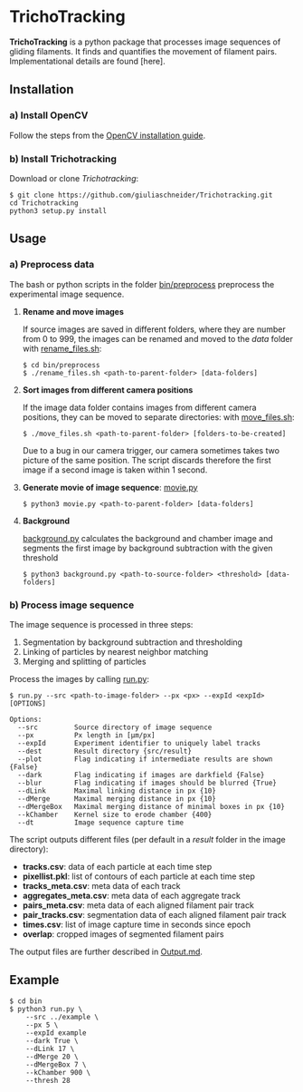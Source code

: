 TrichoTracking
==============

**TrichoTracking** is a python package that processes image sequences of gliding filaments. 
It finds and quantifies the movement of filament pairs. 
Implementational details are found [here].


Installation
------------

### a) Install OpenCV
Follow the steps from the 
[OpenCV installation guide](https://docs.opencv.org/4.1.0/da/df6/tutorial_py_table_of_contents_setup.html).

### b) Install Trichotracking
Download or clone *Trichotracking*:

    $ git clone https://github.com/giuliaschneider/Trichotracking.git
    cd Trichotracking
    python3 setup.py install
    



Usage
-----

### a) Preprocess data
The bash or python scripts in the folder [bin/preprocess](bin/preprocess) preprocess the experimental image sequence.

  1) **Rename and move images**
  
     If source images are saved in different folders, where they are number from 0 to 999, the images can be renamed and 
     moved to the *data* folder with [rename_files.sh](bin/preprocess/rename_files.sh):
  
         $ cd bin/preprocess
         $ ./rename_files.sh <path-to-parent-folder> [data-folders]
      
  2) **Sort images from different camera positions**
  
     If the image data folder contains images from different camera positions, they can be moved to separate directories:
     with [move_files.sh](bin/preprocess/move_files.sh):
         
         $ ./move_files.sh <path-to-parent-folder> [folders-to-be-created]
         
     Due to a bug in our camera trigger, our camera sometimes takes two picture of the same position. 
     The script discards therefore the first image if a second image is taken within 1 second.
      
  3) **Generate movie of image sequence**: [movie.py](bin/preprocess/movie.py)
  
         $ python3 movie.py <path-to-parent-folder> [data-folders] 
         
  4) **Background**
  
     [background.py](bin/preprocess/background.py) calculates the background and chamber image 
     and segments the first image by background subtraction with the given threshold
     
         $ python3 background.py <path-to-source-folder> <threshold> [data-folders]


### b) Process image sequence
The image sequence is processed in three steps:
  1) Segmentation by background subtraction and thresholding
  2) Linking of particles by nearest neighbor matching
  3) Merging and splitting of particles

Process the images by calling [run.py]([bin/run.py]):

    $ run.py --src <path-to-image-folder> --px <px> --expId <expId> [OPTIONS]

    Options:
      --src         Source directory of image sequence
      --px          Px length in [µm/px]
      --expId       Experiment identifier to uniquely label tracks
      --dest        Result directory {src/result}
      --plot        Flag indicating if intermediate results are shown {False}
      --dark        Flag indicating if images are darkfield {False}
      --blur        Flag indicating if images should be blurred {True}
      --dLink       Maximal linking distance in px {10}
      --dMerge      Maximal merging distance in px {10}
      --dMergeBox   Maximal merging distance of minimal boxes in px {10}
      --kChamber    Kernel size to erode chamber {400}
      --dt          Image sequence capture time
      
The script outputs different files (per default in a *result* folder in the image directory):
- **tracks.csv**: data of each particle at each time step
- **pixellist.pkl**: list of contours of each particle at each time step
- **tracks_meta.csv**: meta data of each track
- **aggregates_meta.csv**: meta data of each aggregate track
- **pairs_meta.csv**: meta data of each aligned filament pair track
- **pair_tracks.csv**: segmentation data of each aligned filament pair track
- **times.csv**: list of image capture time in seconds since epoch
- **overlap**: cropped images of segmented filament pairs

The output files are further described in [Output.md](Output.md).

    
  
      
Example
-------

    $ cd bin
    $ python3 run.py \
        --src ../example \
        --px 5 \
        --expId example
        --dark True \
        --dLink 17 \
        --dMerge 20 \
        --dMergeBox 7 \
        --kChamber 900 \
        --thresh 28


  
